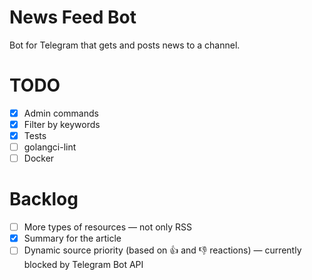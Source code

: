 # News Feed Bot

Bot for Telegram that gets and posts news to a channel.

# TODO

- [x] Admin commands
- [x] Filter by keywords
- [x] Tests
- [ ] golangci-lint
- [ ] Docker

# Backlog

- [ ] More types of resources — not only RSS
- [x] Summary for the article
- [ ] Dynamic source priority (based on 👍 and 👎 reactions) — currently blocked by Telegram Bot API
